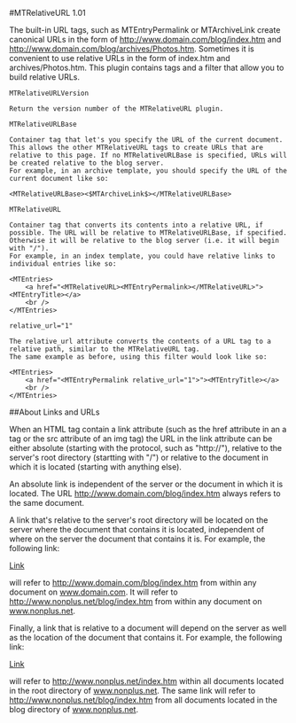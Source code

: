 #MTRelativeURL 1.01


The built-in URL tags, such as MTEntryPermalink or MTArchiveLink create canonical URLs in the form of http://www.domain.com/blog/index.htm and http://www.domain.com/blog/archives/Photos.htm. Sometimes it is convenient to use relative URLs in the form of index.htm and archives/Photos.htm. This plugin contains tags and a filter that allow you to build relative URLs.

`MTRelativeURLVersion`

    Return the version number of the MTRelativeURL plugin.

`MTRelativeURLBase`

    Container tag that let's you specify the URL of the current document. This allows the other MTRelativeURL tags to create URLs that are relative to this page. If no MTRelativeURLBase is specified, URLs will be created relative to the blog server.
    For example, in an archive template, you should specify the URL of the current document like so:

    <MTRelativeURLBase><$MTArchiveLink$></MTRelativeURLBase>

`MTRelativeURL`

    Container tag that converts its contents into a relative URL, if possible. The URL will be relative to MTRelativeURLBase, if specified. Otherwise it will be relative to the blog server (i.e. it will begin with "/").
    For example, in an index template, you could have relative links to individual entries like so:

    <MTEntries>
        <a href="<MTRelativeURL><MTEntryPermalink></MTRelativeURL>"><MTEntryTitle></a>
        <br />
    </MTEntries>

`relative_url="1"`

    The relative_url attribute converts the contents of a URL tag to a relative path, similar to the MTRelativeURL tag.
    The same example as before, using this filter would look like so:

    <MTEntries>
        <a href="<MTEntryPermalink relative_url="1">"><MTEntryTitle></a>
        <br />
    </MTEntries>

##About Links and URLs

When an HTML tag contain a link attribute (such as the href attribute in an a tag or the src attribute of an img tag) the URL in the link attribute can be either absolute (starting with the protocol, such as "http://"), relative to the server's root directory (startting with "/") or relative to the document in which it is located (starting with anything else).

An absolute link is independent of the server or the document in which it is located. The URL http://www.domain.com/blog/index.htm always refers to the same document.

A link that's relative to the server's root directory will be located on the server where the document that contains it is located, independent of where on the server the document that contains it is. For example, the following link:

<a href="/blog/index.htm">Link</a>

will refer to http://www.domain.com/blog/index.htm from within any document on www.domain.com. It will refer to http://www.nonplus.net/blog/index.htm from within any document on www.nonplus.net.

Finally, a link that is relative to a document will depend on the server as well as the location of the document that contains it. For example, the following link:

<a href="index.htm">Link</a>

will refer to http://www.nonplus.net/index.htm within all documents located in the root directory of www.nonplus.net. The same link will refer to http://www.nonplus.net/blog/index.htm from all documents located in the blog directory of www.nonplus.net.
